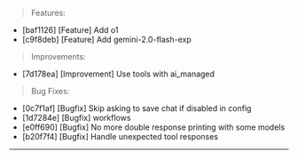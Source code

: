 > Features:
- [baf1126] [Feature] Add o1
- [c9f8deb] [Feature] Add gemini-2.0-flash-exp

> Improvements:
- [7d178ea] [Improvement] Use tools with ai_managed

> Bug Fixes:
- [0c7f1af] [Bugfix] Skip asking to save chat if disabled in config
- [1d7284e] [Bugfix] workflows
- [e0ff690] [Bugfix] No more double response printing with some models
- [b20f7f4] [Bugfix] Handle unexpected tool responses


---
